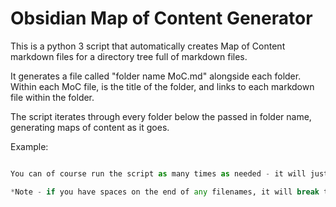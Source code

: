 # Obsidian Map of Content Generator

This is a python 3 script that automatically creates Map of Content markdown files for a directory tree full of markdown files.

It generates a file called "folder name MoC.md" alongside each folder. Within each MoC file, is the title of the folder, and links to each markdown file within the folder.

The script iterates through every folder below the passed in folder name, generating maps of content as it goes.

Example:

```python generate_mocs.py c:\my\vault

You can of course run the script as many times as needed - it will just over-write the MoCs it has generated each time.

*Note - if you have spaces on the end of any filenames, it will break the links in Obsidian - so be careful to clean your filenames up beforehand - there are a number of great free bulk filename tools around.*
